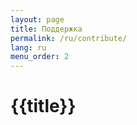 ```yaml
---
layout: page
title: Поддержка
permalink: /ru/contribute/
lang: ru
menu_order: 2
---
```


<h1>{{title}}</h1>